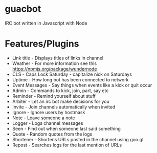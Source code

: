 guacbot
=======

IRC bot written in Javascript with Node

Features/Plugins
=======
* Link title     - Displays titles of links in channel
* Weather        - For more information see this https://npmjs.org/package/wundernode
* CLS            - Caps Lock Saturday - capitalize nick on Saturdays
* Uptime         - How long bot has been connected to network
* Event Messages - Say things when events like a kick or quit occur 
* Admin          - Commands to kick, join, part, say etc
* Reminder       - Remind yourself about stuff
* Arbiter        - Let an irc bot make decisions for you
* Invite         - Join channels automatically when invited
* Ignore         - Ignore users by hostmask 
* Note           - Leave someone a note
* Logger         - Logs channel messages
* Seen           - Find out when someone last said something
* Quote          - Random quotes from the logs
* Shortener      - Shortens URLs posted in the channel using goo.gl
* Repost         - Searches logs for the last mention of URLs